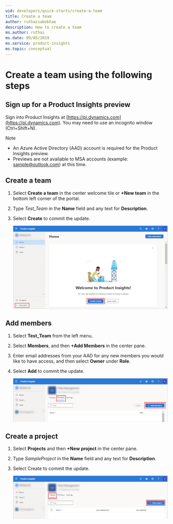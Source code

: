 ```yaml
---
uid: developers/quick-starts/create-a-team
title: Create a team
author: ruthaisabokhae
description: How to create a team
ms.author: ruthai
ms.date: 09/05/2019
ms.service: product-insights
ms.topic: conceptual
---
```


# Create a team using the following steps

## Sign up for a Product Insights preview

Sign into Product Insights at [https://pi.dynamics.com](https://pi.dynamics.com). You may need to use an incognito window (Ctrl+Shift+N).
> [!NOTE]
> - An Azure Active Directory (AAD) account is required for the Product Insights preview.   
> - Previews are not available to MSA accounts (example: sample@outlook.com) at this time.

## Create a team
1. Select **Create a team** in the center welcome tile or **+New team** in the bottom left corner of the portal.
1. Type *Test_Team* in the **Name** field and any text for **Description**. 
1. Select **Create** to commit the update.

	![Create a new team](../images/quick-starts/create-a-team.png "Create a new team")
  
## Add members
1. Select **Test_Team** from the left menu.  
1. Select **Members**, and then **+Add Members** in the center pane.
1. Enter email addresses from your AAD for any new members you would like to have access, and then select **Owner** under **Role**. 
1. Select **Add** to commit the update.

	![Add new members](../images/quick-starts/add-members.png "Add new members")

## Create a project 
1. Select **Projects** and then **+New project** in the center pane. 
1. Type *SampleProject* in the **Name** field and any text for **Description**.  
1. Select Create to commit the update.

	![Add new project](../images/quick-starts/add-project.png "Add project")
  

